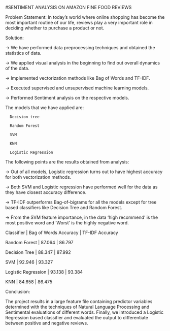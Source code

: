 #SENTIMENT ANALYSIS ON AMAZON FINE FOOD REVIEWS


Problem Statement:
In today’s world where online shopping has become the most important routine of our life, reviews play a very important role in deciding whether to purchase a product or not. 


Solution:

-> We have performed data preprocessing techniques and obtained the statistics of data.

-> We applied visual analysis in the beginning to find out overall dynamics of the data.

-> Implemented vectorization methods like Bag of Words and TF-IDF.

-> Executed supervised and unsupervised machine learning models.

-> Performed Sentiment analysis on the respective models.



The models that we have applied are:

      Decision tree
      
      Random Forest
      
      SVM
      
      KNN
      
      Logistic Regression
      


The following points are the results obtained from analysis:

-> Out of all models, Logistic regression turns out to have highest accuracy for both vectorization methods.

-> Both SVM and Logistic regression have performed well for the data as they have closest accuracy difference.

-> TF-IDF outperforms Bag-of-bigrams for all the models except for tree based classifiers like Decision Tree and Random Forest.

-> From the SVM feature importance, in the data ‘high recommend’ is the most positive word and ‘Worst’ is the highly negative word.

Classifier          | Bag of Words Accuracy | TF-IDF Accuracy

Random Forest       | 87.064                | 86.797

Decision Tree       | 88.347                | 87.992

SVM                 | 92.946                | 93.327

Logistic Regression | 93.138                | 93.384

KNN                 | 84.658                | 86.475


Conclusion:

The project results in a large feature file containing predictor variables determined with the techniques of Natural Language Processing and Sentimental evaluations of different words. Finally, we introduced a Logistic Regression based classifier and evaluated the output to differentiate between positive and negative reviews.
